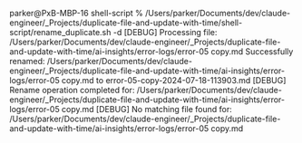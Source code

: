 parker@PxB-MBP-16 shell-script % /Users/parker/Documents/dev/claude-engineer/_Projects/duplicate-file-and-update-with-time/shell-script/rename_duplicate.sh -d
[DEBUG] Processing file: /Users/parker/Documents/dev/claude-engineer/_Projects/duplicate-file-and-update-with-time/ai-insights/error-logs/error-05 copy.md
Successfully renamed: /Users/parker/Documents/dev/claude-engineer/_Projects/duplicate-file-and-update-with-time/ai-insights/error-logs/error-05 copy.md to error-05-copy-2024-07-18-113903.md
[DEBUG] Rename operation completed for: /Users/parker/Documents/dev/claude-engineer/_Projects/duplicate-file-and-update-with-time/ai-insights/error-logs/error-05 copy.md
[DEBUG] No matching file found for: /Users/parker/Documents/dev/claude-engineer/_Projects/duplicate-file-and-update-with-time/ai-insights/error-logs/error-05 copy.md




